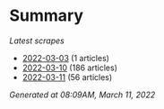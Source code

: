 # Summary
*Latest scrapes*
* [2022-03-03](https://github.com/nuuuwan/news_lk/blob/data/news_lk.2022-03-03.json) (1 articles)
* [2022-03-10](https://github.com/nuuuwan/news_lk/blob/data/news_lk.2022-03-10.json) (186 articles)
* [2022-03-11](https://github.com/nuuuwan/news_lk/blob/data/news_lk.2022-03-11.json) (56 articles)

*Generated at 08:09AM, March 11, 2022*
